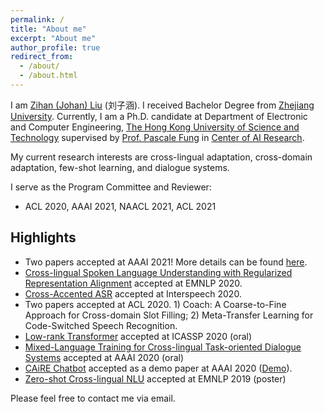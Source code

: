 ```yaml
---
permalink: /
title: "About me"
excerpt: "About me"
author_profile: true
redirect_from: 
  - /about/
  - /about.html
---
```


I am [Zihan (Johan) Liu](https://zliucr.github.io) (刘子涵). I received Bachelor Degree from [Zhejiang University](https://www.zju.edu.cn/english/). Currently, I am a Ph.D. candidate at Department of Electronic and Computer Engineering, [The Hong Kong University of Science and Technology](http://www.ust.hk) supervised by [Prof. Pascale Fung](https://pascale.home.ece.ust.hk/index.html) in [Center of AI Research](https://caire.ust.hk/).

My current research interests are cross-lingual adaptation, cross-domain adaptation, few-shot learning, and dialogue systems.

I serve as the Program Committee and Reviewer:

- ACL 2020, AAAI 2021, NAACL 2021, ACL 2021

## Highlights
- Two papers accepted at AAAI 2021! More details can be found [here](https://zliucr.github.io/publications/).
- [Cross-lingual Spoken Language Understanding with Regularized Representation Alignment](https://www.aclweb.org/anthology/2020.emnlp-main.587.pdf) accepted at EMNLP 2020.
- [Cross-Accented ASR](https://arxiv.org/pdf/2003.01901.pdf) accepted at Interspeech 2020.
- Two papers accepted at ACL 2020. 1) Coach: A Coarse-to-Fine Approach for Cross-domain Slot Filling; 2) Meta-Transfer Learning for Code-Switched Speech Recognition.
- [Low-rank Transformer](https://arxiv.org/abs/1910.13923) accepted at ICASSP 2020 (oral)
- [Mixed-Language Training for Cross-lingual Task-oriented Dialogue Systems](https://arxiv.org/abs/1911.09273) accepted at AAAI 2020 (oral)
- [CAiRE Chatbot](https://arxiv.org/abs/1907.12108) accepted as a demo paper at AAAI 2020 ([Demo](http://eez115.ece.ust.hk:8899/chatbot_home.html)).
- [Zero-shot Cross-lingual NLU](https://www.aclweb.org/anthology/D19-1129/) accepted at EMNLP 2019 (poster)

Please feel free to contact me via email.
